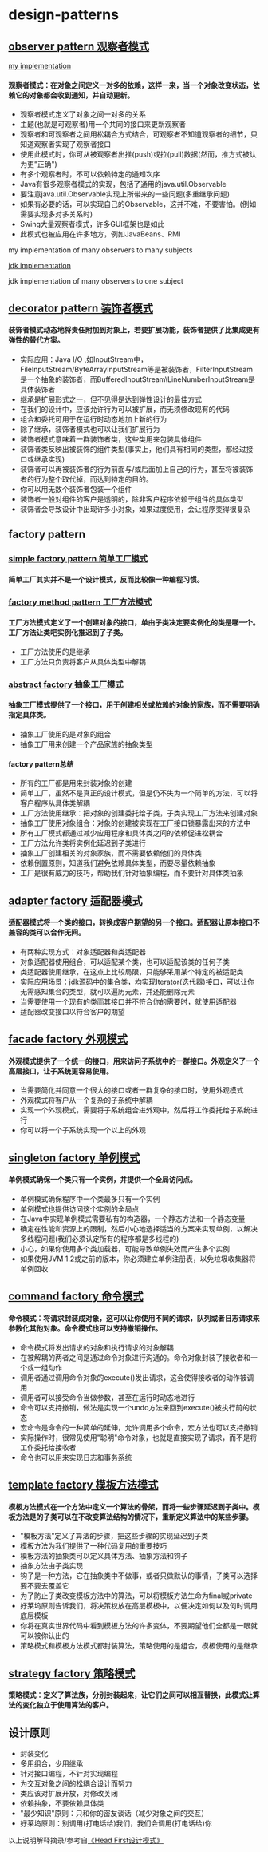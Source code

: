 # design-patterns

## [observer pattern 观察者模式](https://blog.csdn.net/codingtu/article/details/89392812)
[my implementation](https://github.com/zhuzhenke/design-patterns/tree/master/observer/src/main/java/com/design/pattern/observer/me)
#### 观察者模式：在对象之间定义一对多的依赖，这样一来，当一个对象改变状态，依赖它的对象都会收到通知，并自动更新。

- 观察者模式定义了对象之间一对多的关系
- 主题(也就是可观察者)用一个共同的接口来更新观察者
- 观察者和可观察者之间用松耦合方式结合，可观察者不知道观察者的细节，只知道观察者实现了观察者接口
- 使用此模式时，你可从被观察者出推(push)或拉(pull)数据(然而，推方式被认为更"正确")
- 有多个观察者时，不可以依赖特定的通知次序
- Java有很多观察者模式的实现，包括了通用的java.util.Observable
- 要注意java.util.Observable实现上所带来的一些问题(多重继承问题)
- 如果有必要的话，可以实现自己的Observable，这并不难，不要害怕。(例如需要实现多对多关系时)
- Swing大量观察者模式，许多GUI框架也是如此
- 此模式也被应用在许多地方，例如JavaBeans、RMI

 my implementation of many observers to many subjects

[jdk implementation](https://github.com/zhuzhenke/design-patterns/tree/master/observer/src/main/java/com/design/pattern/observer/jdk)

jdk implementation of many observers to one subject

## [decorator pattern 装饰者模式](https://github.com/zhuzhenke/design-patterns/tree/master/decorator/src/main/java/com/design/pattern/decorator)
#### 装饰者模式动态地将责任附加到对象上，若要扩展功能，装饰者提供了比集成更有弹性的替代方案。

- 实际应用：Java I/O ,如InputStream中，FileInputStream/ByteArrayInputStream等是被装饰者，FilterInputStream是一个抽象的装饰者，而BufferedInputStream\LineNumberInputStream是具体装饰者
- 继承是扩展形式之一，但不见得是达到弹性设计的最佳方式
- 在我们的设计中，应该允许行为可以被扩展，而无须修改现有的代码
- 组合和委托可用于在运行时动态地加上新的行为
- 除了继承，装饰者模式也可以让我们扩展行为
- 装饰者模式意味着一群装饰者类，这些类用来包装具体组件
- 装饰者类反映出被装饰的组件类型(事实上，他们具有相同的类型，都经过接口或继承实现)
- 装饰者可以再被装饰者的行为前面与/或后面加上自己的行为，甚至将被装饰者的行为整个取代掉，而达到特定的目的。
- 你可以用无数个装饰者包装一个组件
- 装饰者一般对组件的客户是透明的，除非客户程序依赖于组件的具体类型
- 装饰者会导致设计中出现许多小对象，如果过度使用，会让程序变得很复杂

## factory pattern

### [simple factory pattern 简单工厂模式](https://github.com/zhuzhenke/design-patterns/tree/master/factory-simplefactory/src/main/java/com/design/pattern/factory/simplefactory)
#### 简单工厂其实并不是一个设计模式，反而比较像一种编程习惯。

### [factory method pattern 工厂方法模式](https://github.com/zhuzhenke/design-patterns/tree/master/factory-factorymethod/src/main/java/com/design/pattern/factory/factorymethod)
#### 工厂方法模式定义了一个创建对象的接口，单由子类决定要实例化的类是哪一个。工厂方法让类吧实例化推迟到了子类。

- 工厂方法使用的是继承
- 工厂方法只负责将客户从具体类型中解耦

### [abstract factory 抽象工厂模式](https://github.com/zhuzhenke/design-patterns/tree/master/factory-abstractfactory/src/main/java/com/design/pattern/factory/abstractfactory)
#### 抽象工厂模式提供了一个接口，用于创建相关或依赖的对象的家族，而不需要明确指定具体类。

- 抽象工厂使用的是对象的组合
- 抽象工厂用来创建一个产品家族的抽象类型 


#### factory pattern总结
- 所有的工厂都是用来封装对象的创建
- 简单工厂，虽然不是真正的设计模式，但是仍不失为一个简单的方法，可以将客户程序从具体类解耦
- 工厂方法使用继承：把对象的创建委托给子类，子类实现工厂方法来创建对象
- 抽象工厂使用对象组合：对象的创建被实现在工厂接口锁暴露出来的方法中
- 所有工厂模式都通过减少应用程序和具体类之间的依赖促进松耦合
- 工厂方法允许类将实例化延迟到子类进行
- 抽象工厂创建相关的对象家族，而不需要依赖他们的具体类
- 依赖倒置原则，知道我们避免依赖具体类型，而要尽量依赖抽象
- 工厂是很有威力的技巧，帮助我们针对抽象编程，而不要针对具体类抽象

## [adapter factory 适配器模式](https://github.com/zhuzhenke/design-patterns/tree/master/adapter/src/main/java/com/design/pattern/adapter)
#### 适配器模式将一个类的接口，转换成客户期望的另一个接口。适配器让原本接口不兼容的类可以合作无间。

- 有两种实现方式：对象适配器和类适配器
- 对象适配器使用组合，可以适配某个类，也可以适配该类的任何子类
- 类适配器使用继承，在这点上比较局限，只能够采用某个特定的被适配类
- 实际应用场景：jdk源码中的集合类，均实现Iterator(迭代器)接口，可以让你无需感知集合的类型，就可以遍历元素，并还能删除元素 
- 当需要使用一个现有的类而其接口并不符合你的需要时，就使用适配器
- 适配器改变接口以符合客户的期望

## [facade factory 外观模式](https://github.com/zhuzhenke/design-patterns/tree/master/facade/src/main/java/com/design/pattern/facade)
#### 外观模式提供了一个统一的接口，用来访问子系统中的一群接口。外观定义了一个高层接口，让子系统更容易使用。

- 当需要简化并同意一个很大的接口或者一群复杂的接口时，使用外观模式 
- 外观模式将客户从一个复杂的子系统中解耦
- 实现一个外观模式，需要将子系统组合进外观中，然后将工作委托给子系统进行
- 你可以将一个子系统实现一个以上的外观

## [singleton factory 单例模式](https://github.com/zhuzhenke/design-patterns/tree/master/singleton/src/main/java/com/design/pattern/singleton)
#### 单例模式确保一个类只有一个实例，并提供一个全局访问点。

- 单例模式确保程序中一个类最多只有一个实例
- 单例模式也提供访问这个实例的全局点
- 在Java中实现单例模式需要私有的构造器，一个静态方法和一个静态变量
- 确定在性能和资源上的限制，然后小心地选择适当的方案来实现单例，以解决多线程问题(我们必须认定所有的程序都是多线程的)
- 小心，如果你使用多个类加载器，可能导致单例失效而产生多个实例
- 如果使用JVM 1.2或之前的版本，你必须建立单例注册表，以免垃圾收集器将单例回收

## [command factory 命令模式](https://github.com/zhuzhenke/design-patterns/tree/master/command/src/main/java/com/design/pattern/command)
#### 命令模式：将请求封装成对象，这可以让你使用不同的请求，队列或者日志请求来参数化其他对象。命令模式也可以支持撤销操作。

- 命令模式将发出请求的对象和执行请求的对象解耦
- 在被解耦的两者之间是通过命令对象进行沟通的。命令对象封装了接收者和一个或一组动作
- 调用者通过调用命令对象的execute()发出请求，这会使得接收者的动作被调用
- 调用者可以接受命令当做参数，甚至在运行时动态地进行
- 命令可以支持撤销，做法是实现一个undo方法来回到execute()被执行前的状态
- 宏命令是命令的一种简单的延伸，允许调用多个命令，宏方法也可以支持撤销
- 实际操作时，很常见使用"聪明"命令对象，也就是直接实现了请求，而不是将工作委托给接收者
- 命令也可以用来实现日志和事务系统


## [template factory 模板方法模式](https://github.com/zhuzhenke/design-patterns/tree/master/template/src/main/java/com/design/pattern/template)
#### 模板方法模式在一个方法中定义一个算法的骨架，而将一些步骤延迟到子类中。模板方法是的子类可以在不改变算法结构的情况下，重新定义算法中的某些步骤。

- "模板方法"定义了算法的步骤，把这些步骤的实现延迟到子类
- 模板方法为我们提供了一种代码复用的重要技巧
- 模板方法的抽象类可以定义具体方法、抽象方法和钩子
- 抽象方法由子类实现
- 钩子是一种方法，它在抽象类中不做事，或者只做默认的事情，子类可以选择要不要去覆盖它
- 为了防止子类改变模板方法中的算法，可以将模板方法生命为final或private
- 好莱坞原则告诉我们，将决策权放在高层模板中，以便决定如何以及何时调用底层模板
- 你将在真实世界代码中看到模板方法的许多变体，不要期望他们全都是一眼就可以被你认出的
- 策略模式和模板方法模式都封装算法，策略使用的是组合，模板使用的是继承

## [strategy factory 策略模式](https://github.com/zhuzhenke/design-patterns/tree/master/strategy/src/main/java/com/design/pattern/strategy)
#### 策略模式：定义了算法族，分别封装起来，让它们之间可以相互替换，此模式让算法的变化独立于使用算法的客户。



## 设计原则
- 封装变化
- 多用组合，少用继承
- 针对接口编程，不针对实现编程
- 为交互对象之间的松耦合设计而努力
- 类应该对扩展开放，对修改关闭
- 依赖抽象，不要依赖具体类
- "最少知识"原则：只和你的密友谈话（减少对象之间的交互）
- 好莱坞原则：别调用(打电话给)我们，我们会调用(打电话给)你


以上说明解释摘录/参考自[《Head First设计模式》](https://www.amazon.cn/dp/B0011FBU34/)